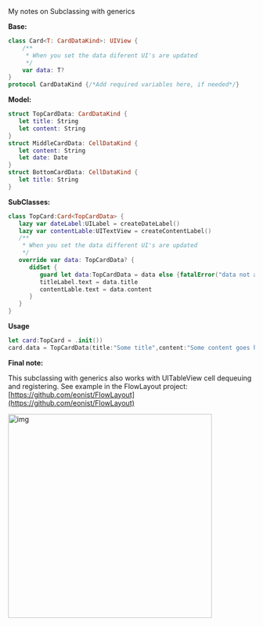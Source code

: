 My notes on Subclassing with generics <!--more-->

**Base:**

```swift
class Card<T: CardDataKind>: UIView {
    /**
     * When you set the data diferent UI's are updated
     */
    var data: T?
}
protocol CardDataKind {/*Add required variables here, if needed*/}
```

**Model:**

```swift
struct TopCardData: CardDataKind {
   let title: String
   let content: String
}
struct MiddleCardData: CellDataKind {
   let content: String
   let date: Date
}
struct BottomCardData: CellDataKind {
   let title: String
}
```


**SubClasses:**

```swift
class TopCard:Card<TopCardData> {
   lazy var dateLabel:UILabel = createDateLabel()
   lazy var contentLable:UITextView = createContentLabel()
   /**
    * When you set the data different UI's are updated
    */
   override var data: TopCardData? {
      didSet {
         guard let data:TopCardData = data else {fatalError("data not available")}
         titleLabel.text = data.title
         contentLable.text = data.content
      }
   }
}
```

**Usage**

```swift
let card:TopCard = .init())
card.data = TopCardData(title:"Some title",content:"Some content goes here")
```


**Final note:**

This subclassing with generics also works with UITableView cell dequeuing and registering. See example in the FlowLayout project: [https://github.com/eonist/FlowLayout](https://github.com/eonist/FlowLayout)

<img width="416" alt="img" src="https://rawgit.com/stylekit/img/master/short.gif">
